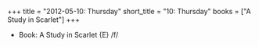 +++
title = "2012-05-10: Thursday"
short_title = "10: Thursday"
books = ["A Study in Scarlet"]
+++


* Book: A Study in Scarlet {E} /f/
